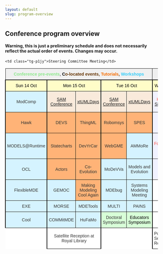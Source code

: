 ```yaml
---
layout: default
slug: program-overview
---
```

<div class="row">
 <div class="col-md-14" markdown="1">

## Conference program overview

#### Warning, this is just a preliminary schedule and does not necessarily reflect the actual order of events. Changes may occur. 

<style type="text/css">
.tg  {border-collapse:collapse;border-spacing:0;border-color:#ccc;}
.tg td{font-family:Arial, sans-serif;font-size:14px;padding:10px 5px;border-style:solid;border-width:1px;overflow:hidden;word-break:normal;border-color:#ccc;color:#333;background-color:#fff;}
.tg th{font-family:Arial, sans-serif;font-size:14px;font-weight:normal;padding:10px 5px;border-style:solid;border-width:1px;overflow:hidden;word-break:normal;border-color:#ccc;color:#333;background-color:#f0f0f0;}
.tg .tg-gpqd{font-weight:bold;background-color:#efefef;color:#ff534e;border-color:#000000;text-align:center}
.tg .tg-g26m{background-color:#d5f3ff;border-color:#000000;text-align:center}
.tg .tg-urx7{color:#000000;border-color:#000000;text-align:center}
.tg .tg-obcv{border-color:#000000;text-align:center; border-right: 2px solid black;}
.tg .tg-rkmt{background-color:#fffdc8;color:#000000;border-color:#000000;text-align:center; border-right: 2px solid black; border-top: 2px solid black; border-left: 2px solid black;}
.tg .tg-h01i{background-color:#d5f3ff;color:#333333;border-color:#000000;text-align:center}
.tg .tg-wg6e{background-color:#f9eadb;color:#986536;border-color:#000000;text-align:center}
.tg .tg-p1jy{background-color:#f1f2ff;color:#ff534e;border-color:#000000;text-align:center; border-right: 2px solid black;}
.tg .tg-tazt{background-color:#ffb377;color:#333333;border-color:#000000;text-align:center}
.tg .tg-hpnp{background-color:#ffb377;border-color:#000000;text-align:center}
.tg .tg-m3ne{background-color:#d7ffd7;border-color:#000000;text-align:center}

.tg .tg-tutorials{background-color:#ffb377;border-color:#000000;text-align:center;border-right: 2px solid black;}
.tg .tg-workshops{background-color:#d5f3ff;border-color:#000000;text-align:center; border-right: 2px solid black;}
.tg .tg-colocated{background-color:#f9eadb;color:#986536;border-color:#000000;text-align:center;border-right: 2px solid black;}
.tg .tg-preevents{background-color:#d7ffd7;color:#000000;border-color:#000000;text-align:center;border-right: 2px solid black;}
.tg .tg-mon-tutorials{background-color:#ffb377;border-color:#000000;text-align:center;border-right: 2px solid black; border-left: 2px solid black;}
.tg .tg-mon-workshops{background-color:#d5f3ff;border-color:#000000;text-align:center;border-right: 2px solid black; border-left: 2px solid black;}


</style>
<table class="tg">
  <tr>
    <th class="tg-urx7" colspan="5"><span style="font-weight:bold;color:rgb(139, 232, 138)">Conference pre-events</span>, <span style="font-weight:bold"> C</span><span style="font-weight:bold;color:rgb(100, 52, 3)">o-located events, </span><span style="font-weight:bold;color:rgb(245, 107, 0)">Tutorials</span><span style="font-weight:bold;color:rgb(100, 52, 3)">, </span><span style="font-weight:bold;color:rgb(52, 205, 249)">Workshops</span><br></th>
    <th class="tg-gpqd" colspan="3">Main conference</th>
  </tr>
  <tr>
    <td class="tg-rkmt">Sun 14 Oct</td>
    <td class="tg-rkmt" colspan="2">Mon 15 Oct</td>
    <td class="tg-rkmt" colspan="2">Tue 16 Oct</td>
    <td class="tg-rkmt">Wed 17 Oct</td>
    <td class="tg-rkmt">Thu 18 Oct</td>
    <td class="tg-rkmt">Fri 19 Oct</td>
  </tr>
  <tr>
    <td class="tg-mon-workshops">ModComp</td>
    <td class="tg-wg6e"><a href="http://sdl-forum.org/Events/SAM2018/index.htm">SAM Conference</a></td>
    <td class="tg-colocated"><a href="https://xtuml.org/xtuml-days-2018-copenhagen/">xtUMLDays</a></td>
    <td class="tg-wg6e"><a href="http://sdl-forum.org/Events/SAM2018/index.htm">SAM Conference</a></td>
    <td class="tg-colocated"><a href="https://xtuml.org/xtuml-days-2018-copenhagen/">xtUMLDays</a></td>
    <td class="tg-p1jy">Keynote - <a href="https://modelsconf2018.github.io/program/keynotes/">Silvja Seres</a></td>
    <td class="tg-p1jy">Keynote - <a href="https://modelsconf2018.github.io/program/keynotes/">Matjin Wisse</a></td>
    <td class="tg-p1jy">Foundations Track</td>
  </tr>
  <tr>
    <td class="tg-mon-tutorials">Hawk</td>
    <td class="tg-hpnp">DEVS</td>
    <td class="tg-tutorials">ThingML</td>
    <td class="tg-hpnp">Robomsys</td>
    <td class="tg-tutorials">SPES</td>
    <td class="tg-p1jy">Industry Day</td>
    <td class="tg-p1jy">Foundations Track<br></td>
    <td class="tg-p1jy">Student Competition Awards</td>
  </tr>
  <tr>
    <td class="tg-mon-workshops">MODELS@Runtime</td>
    <td class="tg-hpnp">Statecharts</td>
    <td class="tg-tutorials">DevYrCar</td>
    <td class="tg-hpnp">WebGME</td>
    <td class="tg-workshops">AMMoRe</td>
    <td class="tg-p1jy">Foundations Track</td>
    <td class="tg-p1jy">Practice and Innovation Track</td>
    <td class="tg-p1jy">Keynote - <a href="https://modelsconf2018.github.io/program/keynotes/">James R. Cordy</a></td>
  </tr>
  <tr>
    <td class="tg-mon-workshops">OCL</td>
    <td class="tg-hpnp">Actors</td>
    <td class="tg-tutorials">Co-Evolution</td>
    <td class="tg-g26m">MoDeVVa</td>
    <td class="tg-workshops">Models and Evolution</td>
    <td class="tg-p1jy">SoSyM Editorial Meeting</td>
    <td class="tg-p1jy"></td>
    
    <td class="tg-p1jy">Steering Committee Meeting</td>
  </tr>
  <tr>
    <td class="tg-mon-workshops">FlexibleMDE</td>
    <td class="tg-g26m">GEMOC</td>
    <td class="tg-tutorials">Making Modeling Cool Again</td>
    <td class="tg-g26m">MDEbug</td>
    <td class="tg-workshops">Systems Modeling Meeting</td>
    <td class="tg-obcv"></td>
    <td class="tg-obcv"></td>
    <td class="tg-obcv"></td>
  </tr>
  <tr>
    <td class="tg-mon-workshops">EXE</td>
    <td class="tg-g26m">MORSE<br></td>
    <td class="tg-workshops">MDETools</td>
    <td class="tg-g26m">MULTI</td>
    <td class="tg-workshops">PAINS</td>
    <td class="tg-obcv"></td>
    <td class="tg-obcv"></td>
    <td class="tg-obcv"></td>
  </tr>
  <tr>
    <td class="tg-mon-workshops">Cool</td>
    <td class="tg-g26m">COMMitMDE</td>
    <td class="tg-workshops">HuFaMo</td>
    <td class="tg-m3ne">Doctoral Symposium</td>
    <td class="tg-preevents">Educators Symposium</td>
    <td class="tg-obcv"></td>
    <td class="tg-obcv"></td>
    <td class="tg-obcv"></td>
    
  </tr>
  <tr>
    <td style="border: 1px solid white; border-right: 2px solid black"></td>

   <td colspan="2" class="tg-obcv">Satellite Reception at Royal Library</td>
   <td colspan="2" style="border: 1px solid white"></td>
   <td style= "border-left: 2px solid black; border-bottom: 1px black solid" >Poster Session and Reception</td>
   <td style= "border-left: 2px solid black; border-right: 2px solid black; border-bottom: 1px black solid" >Banquet at the Opera</td>
   
   </tr> 
</table>

</div>
</div>
